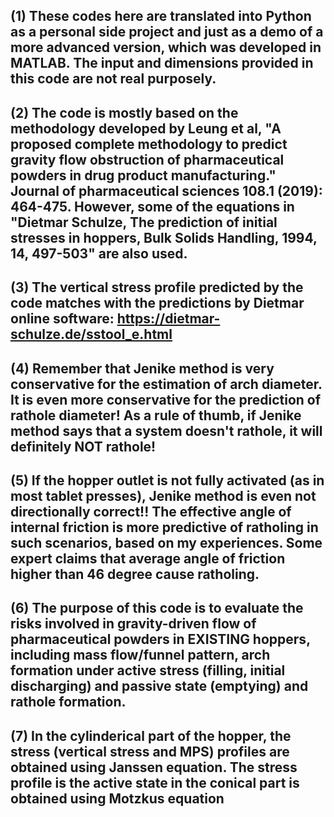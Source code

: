 (1) These codes here are translated into Python as a personal side project and just as a demo of a more advanced version, which was developed in MATLAB. The input and dimensions provided in this code are not real purposely.
---
(2) The code is mostly based on the methodology developed by Leung et al, "A proposed complete methodology to predict gravity flow obstruction of pharmaceutical 
powders in drug product manufacturing." Journal of pharmaceutical sciences 108.1 (2019): 464-475. However, some of the equations in "Dietmar Schulze, 
The prediction of initial stresses in hoppers, Bulk Solids Handling, 1994, 14, 497-503" are also used. 
-----
(3) The vertical stress profile predicted by the code matches with the predictions by Dietmar online software: https://dietmar-schulze.de/sstool_e.html
-----
(4) Remember that Jenike method is very conservative for the estimation of arch diameter. It is even more conservative
for the prediction of rathole diameter! As a rule of thumb, if Jenike method says that a system doesn't rathole, it will definitely NOT rathole! 
-----
(5) If the hopper outlet is not fully activated (as in most tablet presses), Jenike method is even not directionally correct!! The effective angle of internal friction is more predictive of ratholing in such scenarios, based on my experiences. Some expert claims that average angle of friction higher than 46 degree cause ratholing.
-----
(6) The purpose of this code is to evaluate the risks involved in gravity-driven flow of pharmaceutical powders in EXISTING hoppers, including mass flow/funnel 
pattern, arch formation under active stress (filling, initial discharging) and passive state (emptying) and rathole formation.
-----
(7) In the cylinderical part of the hopper, the stress (vertical stress and MPS) profiles are obtained using Janssen equation. The stress profile is the active state in the conical part is obtained using Motzkus equation
-----
